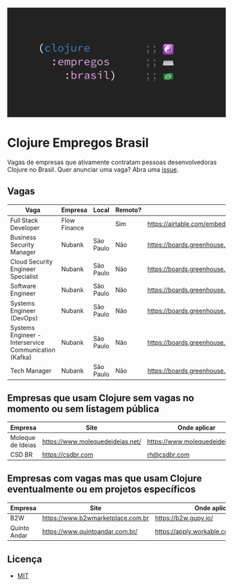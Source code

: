 ![Clojure Empregos Brasil](./docs/cover.png)

# Clojure Empregos Brasil

Vagas de empresas que ativamente contratam pessoas desenvolvedoras Clojure no Brasil. Quer anunciar uma vaga? Abra uma [issue](https://github.com/renatoalencar/clojure-empregos-brasil/issues).

## Vagas


|                                                  Vaga |      Empresa |     Local | Remoto? |                                                                                       Onde aplicar |
|-------------------------------------------------------|--------------|-----------|---------|----------------------------------------------------------------------------------------------------|
|                                  Full Stack Developer | Flow Finance |           |     Sim | https://airtable.com/embed/shrG8DnjAdAOAZm9h/tble1ghQMefhblMVK/viwOzu3raZSmdxK7Z/recGtRyuHlvFhUV0v |
|                             Business Security Manager |       Nubank | São Paulo |     Não |                                                   https://boards.greenhouse.io/nubank/jobs/3400816 |
|                    Cloud Security Engineer Specialist |       Nubank | São Paulo |     Não |                                                   https://boards.greenhouse.io/nubank/jobs/4120289 |
|                                     Software Engineer |       Nubank | São Paulo |     Não |                                                   https://boards.greenhouse.io/nubank/jobs/2569175 |
|                             Systems Engineer (DevOps) |       Nubank | São Paulo |     Não |                                                   https://boards.greenhouse.io/nubank/jobs/3372800 |
| Systems Engineer - Interservice Communication (Kafka) |       Nubank | São Paulo |     Não |                                                   https://boards.greenhouse.io/nubank/jobs/4304476 |
|                                          Tech Manager |       Nubank | São Paulo |     Não |                                                   https://boards.greenhouse.io/nubank/jobs/2989044 |


## Empresas que usam Clojure sem vagas no momento ou sem listagem pública


|           Empresa |                             Site |                     Onde aplicar |
|-------------------|----------------------------------|----------------------------------|
| Moleque de Ideias | https://www.molequedeideias.net/ | https://www.molequedeideias.net/ |
|            CSD BR |                https://csdbr.com |                     rh@csdbr.com |


## Empresas com vagas mas que usam Clojure eventualmente ou em projetos específicos


|      Empresa |                              Site |                            Onde aplicar |
|--------------|-----------------------------------|-----------------------------------------|
|          B2W | https://www.b2wmarketplace.com.br |                    https://b2w.gupy.io/ |
| Quinto Andar |   https://www.quintoandar.com.br/ | https://apply.workable.com/quintoandar/ |


## Licença

* [MIT](./LICENSE)

